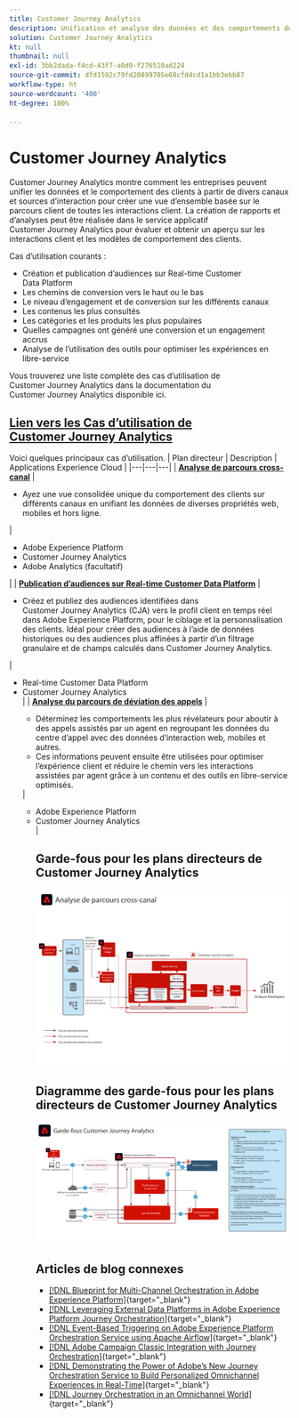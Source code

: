 ```yaml
---
title: Customer Journey Analytics
description: Unification et analyse des données et des comportements du client tout au long du parcours client.
solution: Customer Journey Analytics
kt: null
thumbnail: null
exl-id: 3bb2dada-f4cd-43f7-a0d0-f276510ad224
source-git-commit: dfd1592c79fd20899705e68cfd4cd1a1bb3ebb87
workflow-type: ht
source-wordcount: '400'
ht-degree: 100%

---
```


# Customer Journey Analytics

Customer Journey Analytics montre comment les entreprises peuvent unifier les données et le comportement des clients à partir de divers canaux et sources d’interaction pour créer une vue d’ensemble basée sur le parcours client de toutes les interactions client. La création de rapports et d’analyses peut être réalisée dans le service applicatif Customer Journey Analytics pour évaluer et obtenir un aperçu sur les interactions client et les modèles de comportement des clients.

Cas d’utilisation courants :

* Création et publication d’audiences sur Real-time Customer Data Platform
* Les chemins de conversion vers le haut ou le bas
* Le niveau d’engagement et de conversion sur les différents canaux
* Les contenus les plus consultés
* Les catégories et les produits les plus populaires
* Quelles campagnes ont généré une conversion et un engagement accrus
* Analyse de l’utilisation des outils pour optimiser les expériences en libre-service

Vous trouverez une liste complète des cas d’utilisation de Customer Journey Analytics dans la documentation du Customer Journey Analytics disponible ici.

## [Lien vers les Cas d’utilisation de Customer Journey Analytics](https://experienceleague.adobe.com/docs/analytics-platform/using/cja-usecases/cja-usecases.html?lang=fr)

Voici quelques principaux cas d’utilisation.
| Plan directeur | Description |  Applications Experience Cloud |
|---|---|---|
| **[Analyse de parcours cross-canal](https://experienceleague.adobe.com/docs/analytics-platform/using/cja-usecases/cross-channel.html?lang=fr)**  | <ul><li>Ayez une vue consolidée unique du comportement des clients sur différents canaux en unifiant les données de diverses propriétés web, mobiles et hors ligne.</li></ul> | <ul><li>Adobe Experience Platform</li><li>Customer Journey Analytics</li><li>Adobe Analytics (facultatif)</li></ul>|
| **[Publication d’audiences sur Real-time Customer Data Platform](https://experienceleague.adobe.com/docs/analytics-platform/using/cja-components/audiences/publish.html?lang=fr)** | <ul><li>Créez et publiez des audiences identifiées dans Customer Journey Analytics (CJA) vers le profil client en temps réel dans Adobe Experience Platform, pour le ciblage et la personnalisation des clients. Idéal pour créer des audiences à l’aide de données historiques ou des audiences plus affinées à partir d’un filtrage granulaire et de champs calculés dans Customer Journey Analytics.</li></ul> | <ul><li>Real-time Customer Data Platform</li><li>Customer Journey Analytics</li> |
| **[Analyse du parcours de déviation des appels](https://experienceleague.adobe.com/docs/analytics-platform/using/cja-usecases/call-center.html?lang=fr)** | <ul><li>Déterminez les comportements les plus révélateurs pour aboutir à des appels assistés par un agent en regroupant les données du centre d’appel avec des données d’interaction web, mobiles et autres.</li><li>Ces informations peuvent ensuite être utilisées pour optimiser l’expérience client et réduire le chemin vers les interactions assistées par agent grâce à un contenu et des outils en libre-service optimisés.  </li></ul> | <ul><li>Adobe Experience Platform</li><li>Customer Journey Analytics</li> |

## Garde-fous pour les plans directeurs de Customer Journey Analytics

![Diagramme d’architecture](assets/CJA.svg)

## Diagramme des garde-fous pour les plans directeurs de Customer Journey Analytics

![Diagramme des garde-fous](assets/cja_guardrails.svg)

## Articles de blog connexes

* [[!DNL Blueprint for Multi-Channel Orchestration in Adobe Experience Platform]](https://medium.com/adobetech/blueprint-for-multi-channel-orchestration-in-adobe-experience-platform-c68317e94184){target=&quot;_blank&quot;}
* [[!DNL Leveraging External Data Platforms in Adobe Experience Platform Journey Orchestration]](https://medium.com/adobetech/leveraging-external-data-platforms-in-adobe-experience-platform-journey-orchestration-54fc6134fe17){target=&quot;_blank&quot;}
* [[!DNL Event-Based Triggering on Adobe Experience Platform Orchestration Service using Apache Airflow]](https://medium.com/adobetech/event-based-triggering-on-adobe-experience-platform-orchestration-service-using-apache-airflow-8607b28251f1){target=&quot;_blank&quot;}
* [[!DNL Adobe Campaign Classic Integration with Journey Orchestration]](https://medium.com/adobetech/adobe-campaign-classic-integration-with-journey-orchestration-ae577653281){target=&quot;_blank&quot;}
* [[!DNL Demonstrating the Power of Adobe’s New Journey Orchestration Service to Build Personalized Omnichannel Experiences in Real-Time]](https://medium.com/adobetech/demonstrating-the-power-of-adobes-new-journey-orchestration-service-to-build-personalized-aa60d88cd34){target=&quot;_blank&quot;}
* [[!DNL Journey Orchestration in an Omnichannel World]](https://medium.com/adobetech/journey-orchestration-in-an-omnichannel-world-3a2d32d556d9){target=&quot;_blank&quot;}
